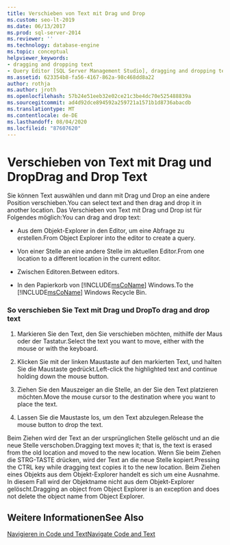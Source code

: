 ```yaml
---
title: Verschieben von Text mit Drag und Drop
ms.custom: seo-lt-2019
ms.date: 06/13/2017
ms.prod: sql-server-2014
ms.reviewer: ''
ms.technology: database-engine
ms.topic: conceptual
helpviewer_keywords:
- dragging and dropping text
- Query Editor [SQL Server Management Studio], dragging and dropping text
ms.assetid: 623354b8-fa56-4167-862a-98c468dd8a22
author: rothja
ms.author: jroth
ms.openlocfilehash: 57b24e51eeb32e02ce21c3be4dc70e525488839a
ms.sourcegitcommit: ad4d92dce894592a259721a1571b1d8736abacdb
ms.translationtype: MT
ms.contentlocale: de-DE
ms.lasthandoff: 08/04/2020
ms.locfileid: "87607620"
---
```

# <a name="drag-and-drop-text"></a><span data-ttu-id="97455-102">Verschieben von Text mit Drag und Drop</span><span class="sxs-lookup"><span data-stu-id="97455-102">Drag and Drop Text</span></span>
  <span data-ttu-id="97455-103">Sie können Text auswählen und dann mit Drag und Drop an eine andere Position verschieben.</span><span class="sxs-lookup"><span data-stu-id="97455-103">You can select text and then drag and drop it in another location.</span></span> <span data-ttu-id="97455-104">Das Verschieben von Text mit Drag und Drop ist für Folgendes möglich:</span><span class="sxs-lookup"><span data-stu-id="97455-104">You can drag and drop text:</span></span>  
  
-   <span data-ttu-id="97455-105">Aus dem Objekt-Explorer in den Editor, um eine Abfrage zu erstellen.</span><span class="sxs-lookup"><span data-stu-id="97455-105">From Object Explorer into the editor to create a query.</span></span>  
  
-   <span data-ttu-id="97455-106">Von einer Stelle an eine andere Stelle im aktuellen Editor.</span><span class="sxs-lookup"><span data-stu-id="97455-106">From one location to a different location in the current editor.</span></span>  
  
-   <span data-ttu-id="97455-107">Zwischen Editoren.</span><span class="sxs-lookup"><span data-stu-id="97455-107">Between editors.</span></span>  
  
-   <span data-ttu-id="97455-108">In den Papierkorb von [!INCLUDE[msCoName](../../includes/msconame-md.md)] Windows.</span><span class="sxs-lookup"><span data-stu-id="97455-108">To the [!INCLUDE[msCoName](../../includes/msconame-md.md)] Windows Recycle Bin.</span></span>  
  
### <a name="to-drag-and-drop-text"></a><span data-ttu-id="97455-109">So verschieben Sie Text mit Drag und Drop</span><span class="sxs-lookup"><span data-stu-id="97455-109">To drag and drop text</span></span>  
  
1.  <span data-ttu-id="97455-110">Markieren Sie den Text, den Sie verschieben möchten, mithilfe der Maus oder der Tastatur.</span><span class="sxs-lookup"><span data-stu-id="97455-110">Select the text you want to move, either with the mouse or with the keyboard.</span></span>  
  
2.  <span data-ttu-id="97455-111">Klicken Sie mit der linken Maustaste auf den markierten Text, und halten Sie die Maustaste gedrückt.</span><span class="sxs-lookup"><span data-stu-id="97455-111">Left-click the highlighted text and continue holding down the mouse button.</span></span>  
  
3.  <span data-ttu-id="97455-112">Ziehen Sie den Mauszeiger an die Stelle, an der Sie den Text platzieren möchten.</span><span class="sxs-lookup"><span data-stu-id="97455-112">Move the mouse cursor to the destination where you want to place the text.</span></span>  
  
4.  <span data-ttu-id="97455-113">Lassen Sie die Maustaste los, um den Text abzulegen.</span><span class="sxs-lookup"><span data-stu-id="97455-113">Release the mouse button to drop the text.</span></span>  
  
 <span data-ttu-id="97455-114">Beim Ziehen wird der Text an der ursprünglichen Stelle gelöscht und an die neue Stelle verschoben.</span><span class="sxs-lookup"><span data-stu-id="97455-114">Dragging text moves it; that is, the text is erased from the old location and moved to the new location.</span></span> <span data-ttu-id="97455-115">Wenn Sie beim Ziehen die STRG-TASTE drücken, wird der Text an die neue Stelle kopiert.</span><span class="sxs-lookup"><span data-stu-id="97455-115">Pressing the CTRL key while dragging text copies it to the new location.</span></span> <span data-ttu-id="97455-116">Beim Ziehen eines Objekts aus dem Objekt-Explorer handelt es sich um eine Ausnahme. In diesem Fall wird der Objektname nicht aus dem Objekt-Explorer gelöscht.</span><span class="sxs-lookup"><span data-stu-id="97455-116">Dragging an object from Object Explorer is an exception and does not delete the object name from Object Explorer.</span></span>  
  
## <a name="see-also"></a><span data-ttu-id="97455-117">Weitere Informationen</span><span class="sxs-lookup"><span data-stu-id="97455-117">See Also</span></span>  
 [<span data-ttu-id="97455-118">Navigieren in Code und Text</span><span class="sxs-lookup"><span data-stu-id="97455-118">Navigate Code and Text</span></span>](navigate-code-and-text.md)  
  
  
